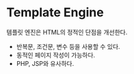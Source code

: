 # Template Engine
템플릿 엔진은 HTML의 정적인 단점을 개선한다.
- 반복문, 조건문, 변수 등을 사용할 수 있다.
- 동적인 페이지 작성이 가능하다.
- PHP, JSP와 유사하다.